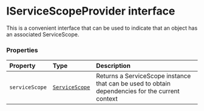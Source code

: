 # IServiceScopeProvider interface





This is a convenient interface that can be used to indicate that an object 
has an associated ServiceScope.




### Properties

| Property	   | Type	| Description|
|:-------------|:-------|:-----------|
|`serviceScope`      | [`ServiceScope`](ServiceScope.md) | Returns a ServiceScope instance that can be used to obtain dependencies  for the current context |




